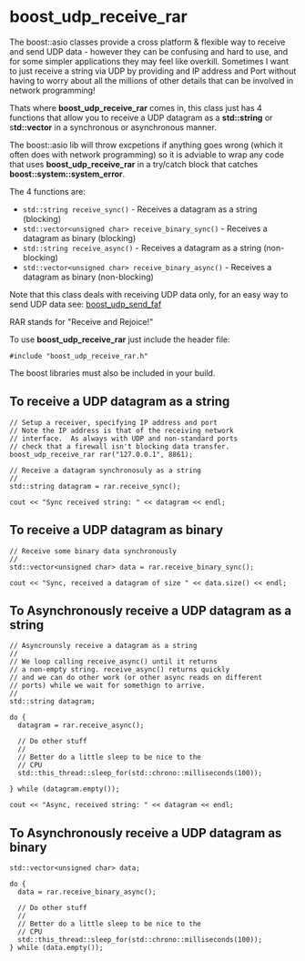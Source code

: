 # boost_udp_receive_rar
The boost::asio classes provide a cross platform & flexible way to receive and send UDP data - however they can be confusing and hard to use, and for some simpler applications they may feel like overkill.  Sometimes I want to just receive a string via UDP by providing and IP address and Port without having to worry about all the millions of other details that can be involved in network programming!

Thats where **boost_udp_receive_rar** comes in, this class just has 4 functions that allow you to receive a UDP datagram as a **std::string** or s**td::vector<unsigned char>** in a synchronous or asynchronous manner.
  
The boost::asio lib will throw excpetions if anything goes wrong (which it often does with network programming) so it is adviable to wrap any code that uses **boost_udp_receive_rar** in a try/catch block that catches **boost::system::system_error**.
  
The 4 functions are:
- ```std::string receive_sync()``` - Receives a datagram as a string (blocking)
- ```std::vector<unsigned char> receive_binary_sync()``` - Receives a datagram as binary (blocking)
- ```std::string receive_async()``` - Receives a datagram as a string (non-blocking)
- ```std::vector<unsigned char> receive_binary_async()``` - Receives a datagram as binary (non-blocking)

Note that this class deals with receiving UDP data only, for an easy way to send UDP data see: [boost_udp_send_faf](https://github.com/kgodden/boost_udp_send_faf)
  
RAR stands for "Receive and Rejoice!"
  
To use **boost_udp_receive_rar** just include the header file:
  
```
#include "boost_udp_receive_rar.h"
```
The boost libraries must also be included in your build.
  
## To receive a UDP datagram as a string

```  
// Setup a receiver, specifying IP address and port
// Note the IP address is that of the receiving network
// interface.  As always with UDP and non-standard ports
// check that a firewall isn't blocking data transfer.
boost_udp_receive_rar rar("127.0.0.1", 8861);

// Receive a datagram synchronosuly as a string
//
std::string datagram = rar.receive_sync();

cout << "Sync received string: " << datagram << endl;
```

## To receive a UDP datagram as binary
  
```
// Receive some binary data synchronously
//
std::vector<unsigned char> data = rar.receive_binary_sync();

cout << "Sync, received a datagram of size " << data.size() << endl;  
```
  
## To Asynchronously receive a UDP datagram as a string
```
// Asyncrounsly receive a datagram as a string
//
// We loop calling receive_async() until it returns
// a non-empty string. receive_async() returns quickly
// and we can do other work (or other async reads on different
// ports) while we wait for somethign to arrive.
//
std::string datagram;
  
do {
  datagram = rar.receive_async();

  // Do other stuff
  //
  // Better do a little sleep to be nice to the
  // CPU
  std::this_thread::sleep_for(std::chrono::milliseconds(100));

} while (datagram.empty());

cout << "Async, received string: " << datagram << endl;

```
## To Asynchronously receive a UDP datagram as binary
  
```
std::vector<unsigned char> data;

do {
  data = rar.receive_binary_async();

  // Do other stuff
  //
  // Better do a little sleep to be nice to the
  // CPU
  std::this_thread::sleep_for(std::chrono::milliseconds(100));
} while (data.empty());

```
